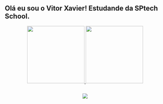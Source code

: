 ## Olá eu sou o Vitor Xavier! Estudande da SPtech School.
<div align="center">
  <a href="https://github.com/rafaballerini">
  <img height="180em" src="https://github-readme-stats.vercel.app/api?username=VitXP&show_icons=true&theme=dracula&include_all_commits=true&count_private=true"/>
  <img height="180em" src="https://github-readme-stats.vercel.app/api/top-langs/?username=VitXP&layout=compact&langs_count=7&theme=dracula"/>

  
  ##
 
<div> 
  <a href="www.linkedin.com/in/vitor-xavier-pereira-00783819a" target="_blank"><img src="https://img.shields.io/badge/-LinkedIn-%230077B5?style=for-the-badge&logo=linkedin&logoColor=white" target="_blank"></a> 
 
 
</div>
